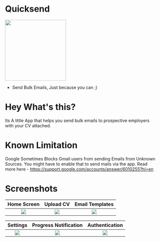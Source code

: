 #  Quicksend 

<img src="https://github.com/othreecodes/Quicksend/raw/gh-pages/quicksend.png" height="200"/> 

* Send Bulk Emails, Just because you can ;)

# Hey What's this?
Its A little App that helps you send bulk emails to prospective employers with your CV attached.

# Known Limitation
Google Sometimes Blocks Gmail users from sending Emails from Unknown Sources. You might have to enable that to send mails via the app. Read more here - https://support.google.com/accounts/answer/6010255?hl=en

# Screenshots

Home Screen                |  Upload CV               |  Email Templates
:-------------------------:|:------------------------:|:--------------------------:
![](https://github.com/othreecodes/Quicksend/raw/master/screenshots/Screenshot_20170510-080351.png)  |  ![](https://github.com/othreecodes/Quicksend/raw/master/screenshots/Screenshot_20170510-080356.png)  | ![](https://github.com/othreecodes/Quicksend/raw/master/screenshots/Screenshot_20170510-080401.png)


Settings                   |  Progress Notification   |  Authentication
:-------------------------:|:------------------------:|:--------------------------:
![](https://github.com/othreecodes/Quicksend/raw/master/screenshots/Screenshot_20170510-080410.png)  |  ![](https://github.com/othreecodes/Quicksend/raw/master/screenshots/Screenshot_20170510-050108.png)  | ![](https://github.com/othreecodes/Quicksend/raw/master/screenshots/Screenshot_20170510-080435.png)
